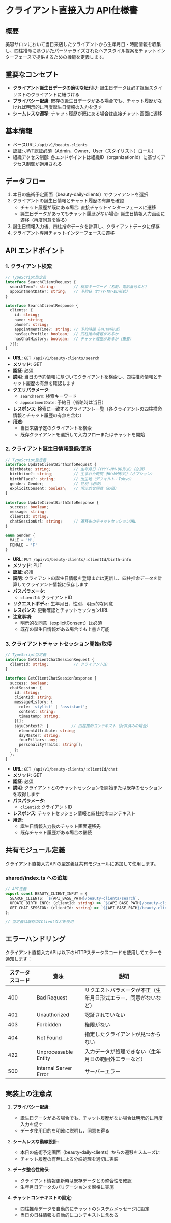# クライアント直接入力 API仕様書

## 概要

美容サロンにおいて当日来店したクライアントから生年月日・時間情報を収集し、四柱推命に基づいたパーソナライズされたヘアスタイル提案をチャットインターフェースで提供するための機能を定義します。

## 重要なコンセプト

- **クライアント誕生日データの適切な紐付け**: 誕生日データは必ず担当スタイリストのクライアントに紐づける
- **プライバシー配慮**: 既存の誕生日データがある場合でも、チャット履歴がなければ明示的に再度誕生日情報の入力を促す
- **シームレスな遷移**: チャット履歴が既にある場合は直接チャット画面に遷移

## 基本情報

- ベースURL: `/api/v1/beauty-clients`
- 認証: JWT認証必須（Admin、Owner、User（スタイリスト）ロール）
- 組織アクセス制御: 各エンドポイントは組織ID（organizationId）に基づくアクセス制御が適用される

## データフロー

1. 本日の施術予定画面（beauty-daily-clients）でクライアントを選択
2. クライアントの誕生日情報とチャット履歴の有無を確認
   - チャット履歴が既にある場合: 直接チャットインターフェースに遷移
   - 誕生日データがあってもチャット履歴がない場合: 誕生日情報入力画面に遷移（再度同意を得る）
3. 誕生日情報入力後、四柱推命データを計算し、クライアントデータに保存
4. クライアント専用チャットインターフェースに遷移

## API エンドポイント

### 1. クライアント検索

```typescript
// TypeScript型定義
interface SearchClientRequest {
  searchTerm?: string;        // 検索キーワード（名前、電話番号など）
  appointmentDate?: string;   // 予約日（YYYY-MM-DD形式）
}

interface SearchClientResponse {
  clients: {
    id: string;
    name: string;
    phone?: string;
    appointmentTime?: string; // 予約時間（HH:MM形式）
    hasSajuProfile: boolean;  // 四柱推命情報があるか
    hasChatHistory: boolean;  // チャット履歴があるか（重要）
  }[];
}
```

- **URL**: `GET /api/v1/beauty-clients/search`
- **メソッド**: GET
- **認証**: 必須
- **説明**: 当日の予約情報に基づいてクライアントを検索し、四柱推命情報とチャット履歴の有無を確認します
- **クエリパラメータ**:
  - `searchTerm`: 検索キーワード
  - `appointmentDate`: 予約日（省略時は当日）
- **レスポンス**: 検索に一致するクライアント一覧（各クライアントの四柱推命情報とチャット履歴の有無を含む）
- **用途**: 
  - 当日来店予定のクライアントを検索
  - 既存クライアントを選択して入力フローまたはチャットを開始

### 2. クライアント誕生日情報登録/更新

```typescript
// TypeScript型定義
interface UpdateClientBirthInfoRequest {
  birthdate: string;          // 生年月日（YYYY-MM-DD形式）（必須）
  birthtime?: string;         // 生まれた時間（HH:MM形式）（オプション）
  birthPlace?: string;        // 出生地（デフォルト：Tokyo）
  gender: Gender;             // 性別（必須）
  explicitConsent: boolean;   // 明示的な同意（必須）
}

interface UpdateClientBirthInfoResponse {
  success: boolean;
  message: string;
  clientId: string;
  chatSessionUrl: string;     // 遷移先のチャットセッションURL
}

enum Gender {
  MALE = 'M',
  FEMALE = 'F'
}
```

- **URL**: `PUT /api/v1/beauty-clients/:clientId/birth-info`
- **メソッド**: PUT
- **認証**: 必須
- **説明**: クライアントの誕生日情報を登録または更新し、四柱推命データを計算してクライアント情報に保存します
- **パスパラメータ**:
  - `clientId`: クライアントID
- **リクエストボディ**: 生年月日、性別、明示的な同意
- **レスポンス**: 更新確認とチャットセッションURL
- **注意事項**:
  - 明示的な同意（explicitConsent）は必須
  - 既存の誕生日情報がある場合でも上書き可能

### 3. クライアントチャットセッション開始/取得

```typescript
// TypeScript型定義
interface GetClientChatSessionRequest {
  clientId: string;           // クライアントID
}

interface GetClientChatSessionResponse {
  success: boolean;
  chatSession: {
    id: string;
    clientId: string;
    messageHistory: {
      role: 'stylist' | 'assistant';
      content: string;
      timestamp: string;
    }[];
    sajuContext?: {          // 四柱推命コンテキスト（計算済みの場合）
      elementAttribute: string;
      dayMaster: string;
      fourPillars: any;
      personalityTraits: string[];
    };
  };
}
```

- **URL**: `GET /api/v1/beauty-clients/:clientId/chat`
- **メソッド**: GET
- **認証**: 必須
- **説明**: クライアントとのチャットセッションを開始または既存のセッションを取得します
- **パスパラメータ**:
  - `clientId`: クライアントID
- **レスポンス**: チャットセッション情報と四柱推命コンテキスト
- **用途**:
  - 誕生日情報入力後のチャット画面遷移先
  - 既存チャット履歴がある場合の継続

## 共有モジュール定義

クライアント直接入力APIの型定義は共有モジュールに追加して使用します。

### shared/index.ts への追加

```typescript
// API定義
export const BEAUTY_CLIENT_INPUT = {
  SEARCH_CLIENTS: `${API_BASE_PATH}/beauty-clients/search`,
  UPDATE_BIRTH_INFO: (clientId: string) => `${API_BASE_PATH}/beauty-clients/${clientId}/birth-info`,
  GET_CHAT_SESSION: (clientId: string) => `${API_BASE_PATH}/beauty-clients/${clientId}/chat`,
};

// 型定義は既存のIClientなどを使用
```

## エラーハンドリング

クライアント直接入力APIは以下のHTTPステータスコードを使用してエラーを通知します：

| ステータスコード | 意味 | 説明 |
|--------------|-----|-----|
| 400 | Bad Request | リクエストパラメータが不正（生年月日形式エラー、同意がないなど） |
| 401 | Unauthorized | 認証されていない |
| 403 | Forbidden | 権限がない |
| 404 | Not Found | 指定したクライアントが見つからない |
| 422 | Unprocessable Entity | 入力データが処理できない（生年月日の範囲外エラーなど） |
| 500 | Internal Server Error | サーバーエラー |

## 実装上の注意点

1. **プライバシー配慮**:
   - 誕生日データがある場合でも、チャット履歴がない場合は明示的に再度入力を促す
   - データ使用目的を明確に説明し、同意を得る

2. **シームレスな動線設計**:
   - 本日の施術予定画面（beauty-daily-clients）からの遷移をスムーズに
   - チャット履歴の有無による分岐処理を適切に実装

3. **データ整合性確保**:
   - クライアント情報更新時は既存データとの整合性を確認
   - 生年月日データのバリデーションを厳格に実施

4. **チャットコンテキストの設定**:
   - 四柱推命データを自動的にチャットのシステムメッセージに設定
   - 当日の日柱情報も自動的にコンテキストに含める